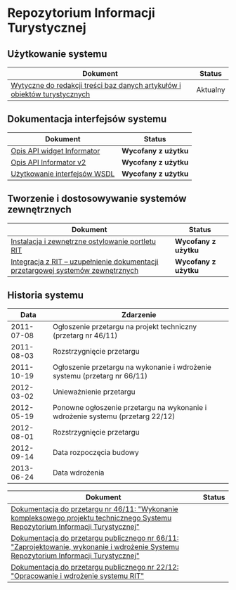 # Repozytorium Informacji Turystycznej

## Użytkowanie systemu

Dokument | Status
--- | ---
[Wytyczne do redakcji treści baz danych artykułów i obiektów turystycznych](wytyczne-do-redakcji-tresci.md) | Aktualny

## Dokumentacja interfejsów systemu

Dokument | Status
--- | ---
[Opis API widget Informator](rest-v1.md) | **Wycofany z użytku**
[Opis API Informator v2](rest-v2.md) | **Wycofany z użytku**
[Użytkowanie interfejsów WSDL](webservices.md) | **Wycofany z użytku**

## Tworzenie i dostosowywanie systemów zewnętrznych

Dokument | Status
--- | ---
[Instalacja i zewnętrzne ostylowanie portletu RIT](https://github.com/gakowalski/rit-portlet/blob/master/setup.md) | **Wycofany z użytku**
[Integracja z RIT – uzupełnienie dokumentacji przetargowej systemów zewnętrznych](wklad-do-sopz.md) | **Wycofany z użytku**

## Historia systemu

Data | Zdarzenie
--- | ---
2011-07-08 | Ogłoszenie przetargu na projekt techniczny (przetarg nr 46/11)
2011-08-03 | Rozstrzygnięcie przetargu
2011-10-19 | Ogłoszenie przetargu na wykonanie i wdrożenie systemu (przetarg nr 66/11)
2012-03-02 | Unieważnienie przetargu
2012-05-19 | Ponowne ogłoszenie przetargu na wykonanie i wdrożenie systemu (przetarg 22/12)
2012-08-01 | Rozstrzygnięcie przetargu
2012-09-14 | Data rozpoczęcia budowy
2013-06-24 | Data wdrożenia

Dokument | Status
--- | ---
[Dokumentacja do przetargu nr 46/11: "Wykonanie kompleksowego projektu technicznego Systemu Repozytorium Informacji Turystycznej"](https://www.pot.gov.pl/pl/przetargi/przetargi-archiwalne/2011/wykonanie-kompleksowego-projektu-technicznego-systemu-repozytorium-informacji-turystycznej-uwzgledniajacego-integracje-zewnetrznych-systemow-z-baza-rit-przy-pomocy-zespolu-interfejsow-wymiany-danych-oraz-) |
[Dokumentacja do przetargu publicznego nr 66/11: "Zaprojektowanie, wykonanie i wdrożenie Systemu Repozytorium Informacji Turystycznej"](https://www.pot.gov.pl/pl/przetargi/przetargi-archiwalne/2011/zaprojektowanie-wykonanie-i-wdrozenie-systemu-repozytorium-informacji-turystycznej-numer-66-11) |
[Dokumentacja do przetargu publicznego nr 22/12: "Opracowanie i wdrożenie systemu RIT"](https://www.pot.gov.pl/pl/przetargi/rozstrzygniete/2012/opracowanie-i-wdrozenie-systemu-rit-numer-22-12) |
